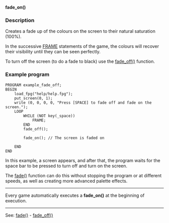 **fade_on()**

### Description

Creates a fade up of the colours on the screen to their natural saturation (100%).

In the successive [FRAME](frame_statement.md) statements of the game, the colours will recover their
visibility until they can be seen perfectly.

To turn off the screen (to do a fade to black) use the [fade_off()](fade_off().md) function.

### Example program
```
PROGRAM example_fade_off;
BEGIN
    load_fpg("help/help.fpg");
    put_screen(0, 1);
    write (0, 0, 0, 0, "Press [SPACE] to fade off and fade on the screen.");
    LOOP
        WHILE (NOT key(_space))
            FRAME;
        END
        fade_off();

        fade_on(); // The screen is faded on

    END
END
```


In this example, a screen appears, and after that, the program waits for the
space bar to be pressed to turn off and turn on the screen.

The [fade()](fade().md) function can do this without stopping the program
or at different speeds, as well as creating more advanced palette effects.

---------------------------------------


Every game automatically executes a **fade_on()** at the beginning
of execution.

---------------------------------------
See: [fade()](fade().md) - [fade_off()](fade_off().md)

